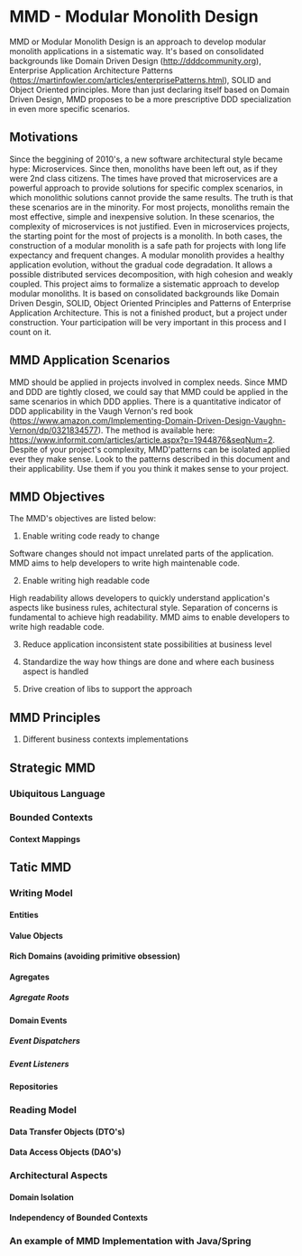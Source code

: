 # MMD - Modular Monolith Design

MMD or Modular Monolith Design is an approach to develop modular monolith applications in a sistematic way. It's based on consolidated backgrounds like Domain Driven Design (http://dddcommunity.org), Enterprise Application Architecture Patterns (https://martinfowler.com/articles/enterprisePatterns.html), SOLID and Object Oriented principles. More than just declaring itself based on Domain Driven Design, MMD proposes to be a more prescriptive DDD specialization in even more specific scenarios.

## Motivations

Since the beggining of 2010's, a new software architectural style became hype: Microservices. Since then, monoliths have been left out, as if they were 2nd class citizens. The times have proved that microservices are a powerful approach to provide solutions for specific complex scenarios, in which monolithic solutions cannot provide the same results. The truth is that these scenarios are in the minority. For most projects, monoliths remain the most effective, simple and inexpensive solution. In these scenarios, the complexity of microservices is not justified. Even in microservices projects, the starting point for the most of projects is a monolith. In both cases, the construction of a modular monolith is a safe path for projects with long life expectancy and frequent changes. A modular monolith provides a healthy application evolution, without the gradual code degradation. It allows a possible distributed services decomposition, with high cohesion and weakly coupled. This project aims to formalize a sistematic approach to develop modular monoliths. It is based on consolidated backgrounds like Domain Driven Desgin, SOLID, Object Oriented Principles and Patterns of Enterprise Application Architecture. This is not a finished product, but a project under construction. Your participation will be very important in this process and I count on it.

## MMD Application Scenarios

MMD should be applied in projects involved in complex needs. Since MMD and DDD are tightly closed, we could say that MMD could be applied in the same scenarios in which DDD applies. There is a quantitative indicator of DDD applicability in the Vaugh Vernon's red book (https://www.amazon.com/Implementing-Domain-Driven-Design-Vaughn-Vernon/dp/0321834577). The method is available here: https://www.informit.com/articles/article.aspx?p=1944876&seqNum=2. Despite of your project's complexity, MMD'patterns can be isolated applied ever they make sense. Look to the patterns described in this document and their applicability. Use them if you you think it makes sense to your project.
 
## MMD Objectives

The MMD's objectives are listed below:

1. Enable writing code ready to change

Software changes should not impact unrelated parts of the application. MMD  aims to help developers to write high maintenable code.

2. Enable writing high readable code

High readability allows developers to quickly understand application's aspects like business rules, achitectural style. Separation of concerns is fundamental to achieve high readability. MMD aims to enable developers to write high readable code.

3. Reduce application inconsistent state possibilities at business level

4. Standardize the way how things are done and where each business aspect is handled

5. Drive creation of libs to support the approach

## MMD Principles

1. Different business contexts implementations 

## Strategic MMD

### Ubiquitous Language

### Bounded Contexts

#### Context Mappings

## Tatic MMD

### Writing Model

#### Entities

#### Value Objects

#### Rich Domains (avoiding primitive obsession)

#### Agregates

##### Agregate Roots

#### Domain Events

##### Event Dispatchers

##### Event Listeners

#### Repositories

### Reading Model

#### Data Transfer Objects (DTO's)

#### Data Access Objects (DAO's)

### Architectural Aspects

#### Domain Isolation

#### Independency of Bounded Contexts

### An example of MMD Implementation with Java/Spring
